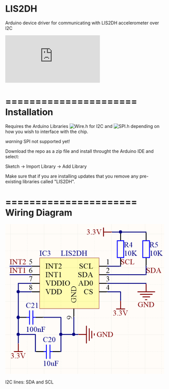 LIS2DH
======================

Arduino device driver for communicating with LIS2DH accelerometer over I2C

![LIS2DH datasheet (PDF)](http://www.st.com/web/en/resource/technical/document/datasheet/DM00042751.pdf)

======================
Installation
======================

Requires the Arduino Libraries
![Wire.h](http://arduino.cc/en/reference/wire)
for I2C and
![SPI.h](http://arduino.cc/en/Reference/SPI)
depending on how you wish to interface with the chip.

*warning* SPI not supported yet!

Download the repo as a zip file and install throught the Arduino IDE and select:

Sketch -> Import Library -> Add Library

Make sure that if you are installing updates that you remove any pre-existing libraries called "LIS2DH".

======================
Wiring Diagram
======================

![LIS2DH wiring diagram](docs/LIS2DH.png)

I2C lines: SDA and SCL
